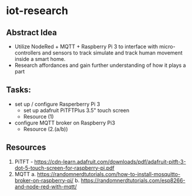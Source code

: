 # iot-research

## Abstract Idea
- Utilize NodeRed + MQTT + Raspberry Pi 3 to interface with micro-controllers and sensors
to track simulate and track human movement inside a smart home.
- Research affordances and gain further understanding of how it plays a part

## Tasks:
- set up  / configure Rasperberry Pi 3
  - set up adafruit PiTFTPlus 3.5" touch screen
  - Resource (1)
- configure MQTT broker on Raspberry Pi3
  - Resource (2.(a/b))
  
## Resources
1. PiTFT - https://cdn-learn.adafruit.com/downloads/pdf/adafruit-pitft-3-dot-5-touch-screen-for-raspberry-pi.pdf
2. MQTT
  a. https://randomnerdtutorials.com/how-to-install-mosquitto-broker-on-raspberry-pi/
  b. https://randomnerdtutorials.com/esp8266-and-node-red-with-mqtt/
